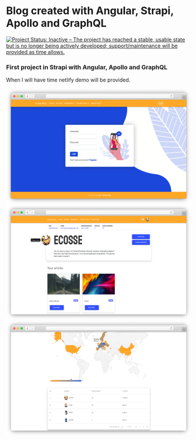 # Blog created with Angular, Strapi, Apollo and GraphQL

[![Project Status: Inactive – The project has reached a stable, usable state but is no longer being actively developed; support/maintenance will be provided as time allows.](https://www.repostatus.org/badges/latest/inactive.svg)](https://www.repostatus.org/#inactive)

### First project in Strapi with Angular, Apollo and GraphQL
When I will have time netlify demo will be provided.

![Login Page](screenshots/login_page.png)
![Profile](screenshots/profile_page.png)
![Traveler Zone](screenshots/traveler_zone.png)
